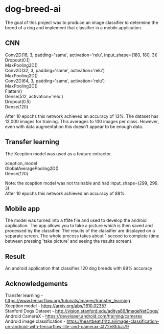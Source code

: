 # dog-breed-ai  
The goal of this project was to produce an image classifier to determine the breed of a dog and implement that classifier in a mobile application. 

## CNN
Conv2D(16, 3, padding='same', activation='relu', input_shape=(180, 180, 3))  
Dropout(0.1)  
MaxPooling2D()  
Conv2D(32, 3, padding='same', activation='relu')  
MaxPooling2D()  
Conv2D(64, 3, padding='same', activation='relu')  
MaxPooling2D()  
Flatten()  
Dense(512, activation='relu')  
Dropout(0.5)  
Dense(120)  
  
After 10 epochs this network achieved an accuracy of 13%. The dataset has 12,000 images for training. This averages to 100 images per class. However, even with data augmentation this doesn't appear to be enough data. 

## Transfer learning  
The Xception model was used as a feature extractor.  

xception_model  
GlobalAveragePooling2D()  
Dense(120)  
  
Note: the xception model was not trainable and had input_shape=(299, 299, 3)  
After 10 epochs this network achieved an accuracy of 88%.  

## Mobile app  
The model was turned into a tflite file and used to develop the android application. The app allows you to take a picture which is then saved and processed by the classifier. The results of the classifier are displayed on a separate screen. The whole process takes about 1 second to complete (time between pressing 'take picture' and seeing the results screen).

## Result
An android application that classifies 120 dog breeds with 88% accuracy

## Acknowledgements
Transfer learning - https://www.tensorflow.org/tutorials/images/transfer_learning  
Xception model - https://arxiv.org/abs/1610.02357  
Stanford Dogs Dataset - http://vision.stanford.edu/aditya86/ImageNetDogs/  
Android CameraX - https://developer.android.com/training/camerax  
Android image classification - https://heartbeat.fritz.ai/image-classification-on-android-with-tensorflow-lite-and-camerax-4f72e8fdca79

